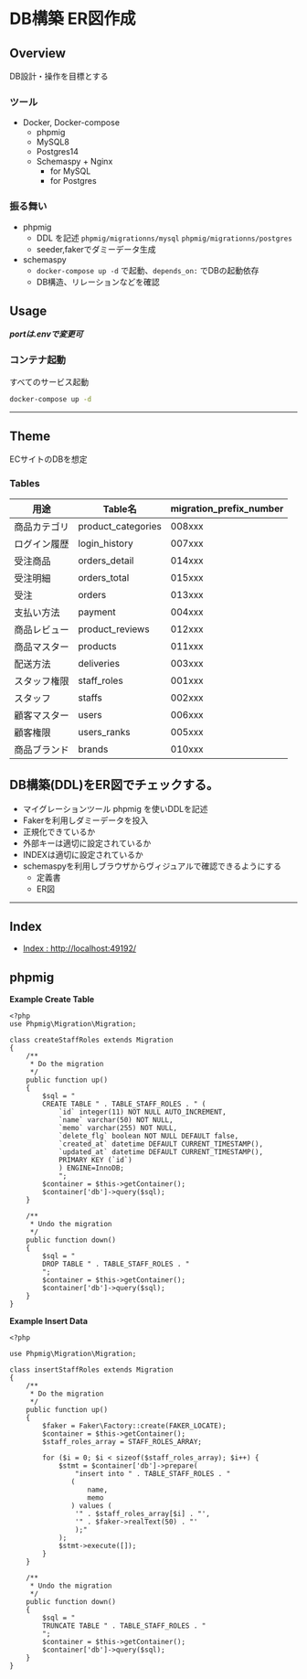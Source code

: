 # DB構築 ER図作成

## Overview

DB設計・操作を目標とする

### ツール

- Docker, Docker-compose
    - phpmig
    - MySQL8
    - Postgres14
    - Schemaspy + Nginx
        - for MySQL
        - for Postgres

### 振る舞い

- phpmig
    - DDL を記述 `phpmig/migrationns/mysql` `phpmig/migrationns/postgres`
    - seeder,fakerでダミーデータ生成
- schemaspy
    - `docker-compose up -d` で起動、`depends_on:` でDBの起動依存
    - DB構造、リレーションなどを確認

## Usage

***portは.envで変更可***

### コンテナ起動

すべてのサービス起動

```bash
docker-compose up -d
```

---

## Theme

ECサイトのDBを想定

### Tables

| 用途     | Table名             | migration_prefix_number |
|--------|--------------------|-------------------------|
| 商品カテゴリ | product_categories | 008xxx                  |
| ログイン履歴 | login_history      | 007xxx                  |
| 受注商品   | orders_detail      | 014xxx                  |
| 受注明細   | orders_total       | 015xxx                  |
| 受注     | orders             | 013xxx                  |
| 支払い方法  | payment            | 004xxx                  |
| 商品レビュー | product_reviews    | 012xxx                  |
| 商品マスター | products           | 011xxx                  |
| 配送方法   | deliveries         | 003xxx                  |
| スタッフ権限 | staff_roles        | 001xxx                  |
| スタッフ   | staffs             | 002xxx                  |
| 顧客マスター | users              | 006xxx                  |
| 顧客権限   | users_ranks        | 005xxx                  |
| 商品ブランド | brands             | 010xxx                  |



## DB構築(DDL)をER図でチェックする。

- マイグレーションツール phpmig を使いDDLを記述
- Fakerを利用しダミーデータを投入
- 正規化できているか
- 外部キーは適切に設定されているか
- INDEXは適切に設定されているか
- schemaspyを利用しブラウザからヴィジュアルで確認できるようにする
    - 定義書
    - ER図

 ---

## Index

- [Index : http://localhost:49192/](http://localhost:49192/)



## phpmig

**Example Create Table**

```injectablephp
<?php
use Phpmig\Migration\Migration;

class createStaffRoles extends Migration
{
    /**
     * Do the migration
     */
    public function up()
    {
        $sql = "
        CREATE TABLE " . TABLE_STAFF_ROLES . " (
            `id` integer(11) NOT NULL AUTO_INCREMENT,
            `name` varchar(50) NOT NULL,
            `memo` varchar(255) NOT NULL,
            `delete_flg` boolean NOT NULL DEFAULT false,
            `created_at` datetime DEFAULT CURRENT_TIMESTAMP(),
            `updated_at` datetime DEFAULT CURRENT_TIMESTAMP(),
            PRIMARY KEY (`id`)
            ) ENGINE=InnoDB;
            ";
        $container = $this->getContainer();
        $container['db']->query($sql);
    }

    /**
     * Undo the migration
     */
    public function down()
    {
        $sql = "
        DROP TABLE " . TABLE_STAFF_ROLES . "
        ";
        $container = $this->getContainer();
        $container['db']->query($sql);
    }
}
```

**Example Insert Data**

```injectablephp
<?php

use Phpmig\Migration\Migration;

class insertStaffRoles extends Migration
{
    /**
     * Do the migration
     */
    public function up()
    {
        $faker = Faker\Factory::create(FAKER_LOCATE);
        $container = $this->getContainer();
        $staff_roles_array = STAFF_ROLES_ARRAY;

        for ($i = 0; $i < sizeof($staff_roles_array); $i++) {
            $stmt = $container['db']->prepare(
                "insert into " . TABLE_STAFF_ROLES . "
               (
                   name,
                   memo
               ) values (
                '" . $staff_roles_array[$i] . "',
                '" . $faker->realText(50) . "'
                );"
            );
            $stmt->execute([]);
        }
    }

    /**
     * Undo the migration
     */
    public function down()
    {
        $sql = "
        TRUNCATE TABLE " . TABLE_STAFF_ROLES . "
        ";
        $container = $this->getContainer();
        $container['db']->query($sql);
    }
}
```
